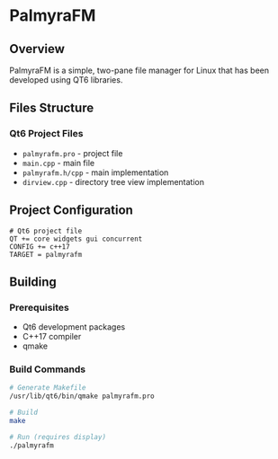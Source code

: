 # PalmyraFM

## Overview

PalmyraFM is a simple, two-pane file manager for Linux that has been developed using QT6 libraries.

## Files Structure

### Qt6 Project Files
- `palmyrafm.pro` - project file
- `main.cpp` - main file
- `palmyrafm.h/cpp` - main implementation
- `dirview.cpp` - directory tree view implementation

## Project Configuration

```qmake
# Qt6 project file
QT += core widgets gui concurrent
CONFIG += c++17
TARGET = palmyrafm
```

## Building

### Prerequisites
- Qt6 development packages
- C++17 compiler
- qmake

### Build Commands
```bash
# Generate Makefile
/usr/lib/qt6/bin/qmake palmyrafm.pro

# Build
make

# Run (requires display)
./palmyrafm
```

